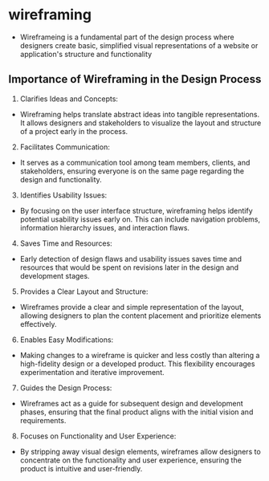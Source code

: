 # wireframing
- Wireframeing is a fundamental part of the design process where designers create basic, simplified visual representations of a website or application's structure and functionality
## Importance of Wireframing in the Design Process
1. Clarifies Ideas and Concepts:
- Wireframing helps translate abstract ideas into tangible representations. It allows designers and stakeholders to visualize the layout and structure of a project early in the process.
2. Facilitates Communication:
- It serves as a communication tool among team members, clients, and stakeholders, ensuring everyone is on the same page regarding the design and functionality.
3. Identifies Usability Issues:
- By focusing on the user interface structure, wireframing helps identify potential usability issues early on. This can include navigation problems, information hierarchy issues, and interaction flaws.
4. Saves Time and Resources:
- Early detection of design flaws and usability issues saves time and resources that would be spent on revisions later in the design and development stages.
5. Provides a Clear Layout and Structure:
- Wireframes provide a clear and simple representation of the layout, allowing designers to plan the content placement and prioritize elements effectively.
6. Enables Easy Modifications:
- Making changes to a wireframe is quicker and less costly than altering a high-fidelity design or a developed product. This flexibility encourages experimentation and iterative improvement.
7. Guides the Design Process:
- Wireframes act as a guide for subsequent design and development phases, ensuring that the final product aligns with the initial vision and requirements.
8. Focuses on Functionality and User Experience:
- By stripping away visual design elements, wireframes allow designers to concentrate on the functionality and user experience, ensuring the product is intuitive and user-friendly.

